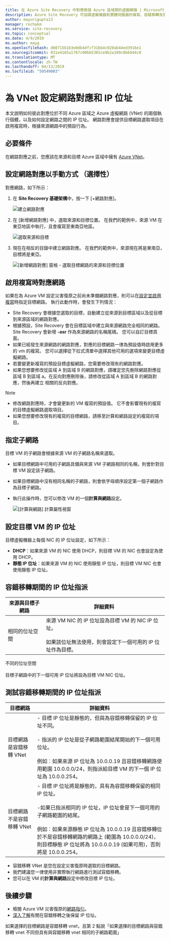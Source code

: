```yaml
---
title: 在 Azure Site Recovery 中對應兩個 Azure 區域間的虛擬網路 | Microsoft Docs
description: Azure Site Recovery 可協調虛擬機器和實體伺服器的複寫、容錯移轉及復原作業。 了解如何容錯移轉到 Azure 或次要資料中心。
author: mayurigupta13
manager: rochakm
ms.service: site-recovery
ms.topic: conceptual
ms.date: 4/9/2019
ms.author: mayg
ms.openlocfilehash: d08715b1b3e0db4dfcf31bb4c020ab44ed3916e1
ms.sourcegitcommit: 031e4165a1767c00bb5365ce9b2a189c8b69d4c0
ms.translationtype: MT
ms.contentlocale: zh-TW
ms.lasthandoff: 04/13/2019
ms.locfileid: "59549003"
---
```

# <a name="set-up-network-mapping-and-ip-addressing-for-vnets"></a>為 VNet 設定網路對應和 IP 位址

本文說明如何彼此對應位於不同 Azure 區域之 Azure 虛擬網路 (VNet) 的兩個執行個體，以及如何設定網路之間的 IP 位址。 網路對應會提供目標網路選取項目在啟用複寫時，根據來源網路中的預設行為。

## <a name="prerequisites"></a>必要條件

在網路對應之前，您應該在來源和目標 Azure 區域中擁有 [Azure VNet](../virtual-network/virtual-networks-overview.md)。 

## <a name="set-up-network-mapping-manually-optional"></a>設定網路對應以手動方式 （選擇性）

對應網路，如下所示：

1. 在 **Site Recovery 基礎架構**中，按一下 [+網路對應]。

    ![ 建立網路對應](./media/site-recovery-network-mapping-azure-to-azure/network-mapping1.png)

3. 在 [新增網路對應] 中，選取來源和目標位置。 在我們的範例中，來源 VM 在東亞地區中執行，且會複寫至東南亞地區。

    ![選取來源和目標](./media/site-recovery-network-mapping-azure-to-azure/network-mapping2.png)
3. 現在在相反的目錄中建立網路對應。 在我們的範例中，來源現在將是東南亞，目標將是東亞。

    ![[新增網路對應] 窗格 - 選取目標網路的來源和目標位置](./media/site-recovery-network-mapping-azure-to-azure/network-mapping3.png)


## <a name="map-networks-when-you-enable-replication"></a>啟用複寫時對應網路

如果在為 Azure VM 設定災害復原之前尚未準備網路對應，則可以在[設定並啟用複寫](azure-to-azure-how-to-enable-replication.md)時指定目標網路。 執行此動作時，會發生下列情況：

- Site Recovery 會根據您選取的目標，自動建立從來源到目標區域以及從目標到來源區域的網路對應。
- 根據預設，Site Recovery 會在目標區域中建立與來源網路完全相同的網路。 Site Recovery 會新增 **-asr** 作為來源網路的名稱尾碼。 您可以自訂目標頁面。
- 如果已經發生來源網路的網路對應，對應的目標網路一律為預設值時啟用更多的 vm 的複寫。 您可以選擇從下拉式清單中選擇其他可用的選項來變更目標虛擬網路。 
- 若要變更新複寫的預設目標虛擬網路，您需要修改現有的網路對應。
- 如果您想要修改從區域 A 到區域 B 的網路對應，請確定您先刪除網路對應從區域 B 到區域 a。在反向對應刪除後，請修改從區域 A 到區域 B 的網路對應，然後再建立 相關的反向對應。

>[!NOTE]
>* 修改網路對應時，才會變更新的 VM 複寫的預設值。 它不會影響現有的複寫的目標虛擬網路選取項目。 
>* 如果您想要修改現有的複寫的目標網路，請移至計算和網路設定的複寫的項目。

## <a name="specify-a-subnet"></a>指定子網路

目標 VM 的子網路會根據來源 VM 的子網路名稱來選取。

- 如果目標網路中可用的子網路具備與來源 VM 子網路相同的名稱，則會針對目標 VM 設定該子網路。
- 如果目標網路中沒有相同名稱的子網路，則會依字母順序設定第一個子網路作為目標子網路。
- 執行此操作時，您可以修改 VM 的一個**計算與網路**設定。

    ![[計算與網路] 計算屬性視窗](./media/site-recovery-network-mapping-azure-to-azure/modify-subnet.png)


## <a name="set-up-ip-addressing-for-target-vms"></a>設定目標 VM 的 IP 位址

目標虛擬機器上每個 NIC 的 IP 位址設定，如下所示：

- **DHCP**：如果來源 VM 的 NIC 使用 DHCP，則目標 VM 的 NIC 也會設定為使用 DHCP。
- **靜態 IP 位址**：如果來源 VM 的 NIC 使用靜態 IP 位址，則目標 VM NIC 也會使用靜態 IP 位址。


## <a name="ip-address-assignment-during-failover"></a>容錯移轉期間的 IP 位址指派

**來源與目標子網路** | **詳細資料**
--- | ---
相同的位址空間 | 來源 VM NIC 的 IP 位址設為目標 VM 的 NIC IP 位址。<br/><br/> 如果該位址無法使用，則會設定下一個可用的 IP 位址作為目標。

不同的位址空間<br/><br/> 目標子網路中的下一個可用 IP 位址將設為目標 VM NIC 位址。



## <a name="ip-address-assignment-during-test-failover"></a>測試容錯移轉期間的 IP 位址指派

**目標網路** | **詳細資料**
--- | ---
目標網路是容錯移轉 VNet | - 目標 IP 位址是靜態的，但與為容錯移轉保留的 IP 位址不同。<br/><br/>  - 指派的 IP 位址是從子網路範圍結尾開始的下一個可用位址。<br/><br/> 例如︰如果來源 IP 位址為 10.0.0.19 且容錯移轉網路使用範圍 10.0.0.0/24，則指派給目標 VM 的下一個 IP 位址為 10.0.0.254。
目標網路不是容錯移轉 VNet | - 目標 IP 位址將是靜態的，具有為容錯移轉保留的相同 IP 位址。<br/><br/>  -如果已指派相同的 IP 位址，IP 位址會是下一個可用的子網路範圍的結尾。<br/><br/> 例如︰如果來源靜態 IP 位址為 10.0.0.19 且容錯移轉位於不是容錯移轉網路的網路上 (範圍為 10.0.0.0/24)，則目標靜態 IP 位址將為 10.0.0.0.19 (如果可用)，否則將是 10.0.0.254。

- 容錯移轉 VNet 是您在設定災害復原時選取的目標網路。
- 我們建議您一律使用非實際執行網路進行測試容錯移轉。
- 您可以在 VM 的**計算與網路**設定中修改目標 IP 位址。


## <a name="next-steps"></a>後續步驟

- 檢閱 Azure VM 災害復原的[網路指引](site-recovery-azure-to-azure-networking-guidance.md)。
- [深入了解](site-recovery-retain-ip-azure-vm-failover.md)有關在容錯移轉之後保留 IP 位址。

如果選擇的目標網路是容錯移轉 vnet，且第 2 點說「如果選擇的目標網路與容錯移轉 vnet 不同但具有與容錯移轉 vnet 相同的子網路範圍」
